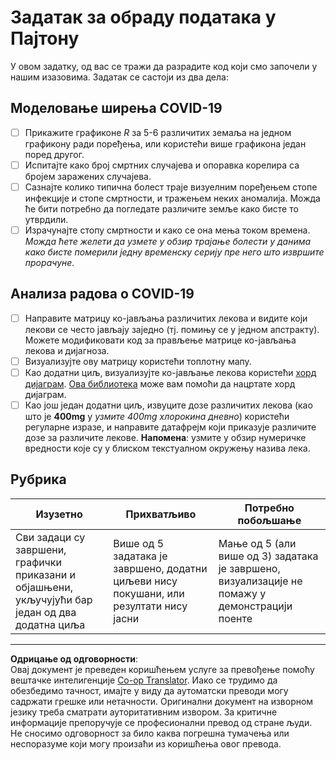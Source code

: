 <!--
CO_OP_TRANSLATOR_METADATA:
{
  "original_hash": "dc8f035ce92e4eaa078ab19caa68267a",
  "translation_date": "2025-08-30T18:10:03+00:00",
  "source_file": "2-Working-With-Data/07-python/assignment.md",
  "language_code": "sr"
}
-->
# Задатак за обраду података у Пајтону

У овом задатку, од вас се тражи да разрадите код који смо започели у нашим изазовима. Задатак се састоји из два дела:

## Моделовање ширења COVID-19

 - [ ] Прикажите графиконе *R* за 5-6 различитих земаља на једном графикону ради поређења, или користећи више графикона један поред другог.
 - [ ] Испитајте како број смртних случајева и опоравка корелира са бројем заражених случајева.
 - [ ] Сазнајте колико типична болест траје визуелним поређењем стопе инфекције и стопе смртности, и тражењем неких аномалија. Можда ће бити потребно да погледате различите земље како бисте то утврдили.
 - [ ] Израчунајте стопу смртности и како се она мења током времена. *Можда ћете желети да узмете у обзир трајање болести у данима како бисте померили једну временску серију пре него што извршите прорачуне.*

## Анализа радова о COVID-19

- [ ] Направите матрицу ко-јављања различитих лекова и видите који лекови се често јављају заједно (тј. помињу се у једном апстракту). Можете модификовати код за прављење матрице ко-јављања лекова и дијагноза.
- [ ] Визуализујте ову матрицу користећи топлотну мапу.
- [ ] Као додатни циљ, визуализујте ко-јављање лекова користећи [хорд дијаграм](https://en.wikipedia.org/wiki/Chord_diagram). [Ова библиотека](https://pypi.org/project/chord/) може вам помоћи да нацртате хорд дијаграм.
- [ ] Као још један додатни циљ, извуците дозе различитих лекова (као што је **400mg** у *узмите 400mg хлорокина дневно*) користећи регуларне изразе, и направите датафрејм који приказује различите дозе за различите лекове. **Напомена**: узмите у обзир нумеричке вредности које су у блиском текстуалном окружењу назива лека.

## Рубрика

Изузетно | Прихватљиво | Потребно побољшање
--- | --- | -- |
Сви задаци су завршени, графички приказани и објашњени, укључујући бар један од два додатна циља | Више од 5 задатака је завршено, додатни циљеви нису покушани, или резултати нису јасни | Мање од 5 (али више од 3) задатака је завршено, визуализације не помажу у демонстрацији поенте

---

**Одрицање од одговорности**:  
Овај документ је преведен коришћењем услуге за превођење помоћу вештачке интелигенције [Co-op Translator](https://github.com/Azure/co-op-translator). Иако се трудимо да обезбедимо тачност, имајте у виду да аутоматски преводи могу садржати грешке или нетачности. Оригинални документ на изворном језику треба сматрати ауторитативним извором. За критичне информације препоручује се професионални превод од стране људи. Не сносимо одговорност за било каква погрешна тумачења или неспоразуме који могу произаћи из коришћења овог превода.
